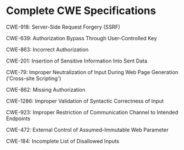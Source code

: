

# Complete CWE Specifications

CWE-918: Server-Side Request Forgery (SSRF)

CWE-639: Authorization Bypass Through User-Controlled Key

CWE-863: Incorrect Authorization

CWE-201: Insertion of Sensitive Information Into Sent Data

CWE-79: Improper Neutralization of Input During Web Page Generation ('Cross-site Scripting')

CWE-862: Missing Authorization

CWE-1286: Improper Validation of Syntactic Correctness of Input

CWE-923: Improper Restriction of Communication Channel to Intended Endpoints

CWE-472: External Control of Assumed-Immutable Web Parameter

CWE-184: Incomplete List of Disallowed Inputs